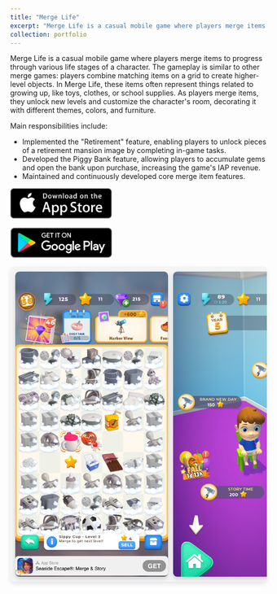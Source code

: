 ```yaml
---
title: "Merge Life"
excerpt: "Merge Life is a casual mobile game where players merge items to help a character grow up, unlocking new rooms, decorations, and upgrades as they progress through life stages <br/><img src='/images/MLife_Icon.jpg' height='300' width='300'>"
collection: portfolio
---
```


Merge Life is a casual mobile game where players merge items to progress through various life stages of a character. The gameplay is similar to other merge games: players combine matching items on a grid to create higher-level objects. In Merge Life, these items often represent things related to growing up, like toys, clothes, or school supplies. As players merge items, they unlock new levels and customize the character's room, decorating it with different themes, colors, and furniture.

Main responsibilities include:

- Implemented the "Retirement" feature, enabling players to unlock pieces of a retirement mansion image by completing in-game tasks.
- Developed the Piggy Bank feature, allowing players to accumulate gems and open the bank upon purchase, increasing the game's IAP revenue.
- Maintained and continuously developed core merge item features.

[<img src='/images/AppStore.png' width='200'>](https://apps.apple.com/us/app/merge-life/id1556497052)

[<img src='/images/GPC.png' width='200'>](https://play.google.com/store/apps/details?id=cc.lionstudios.mergelife&hl=en_US)

<style>
    /* Container for the horizontal scrolling bar */
    .scrolling-gallery {
        display: flex;
        overflow-x: scroll;
        scroll-behavior: smooth;
        padding: 10px;
        background-color: #f4f4f4; /* Optional background color */
        border-radius: 8px;
        box-shadow: 0px 4px 8px rgba(0, 0, 0, 0.1);
        gap: 10px;
    }

    /* Style scrollbar for Webkit browsers */
    .scrolling-gallery::-webkit-scrollbar {
        height: 8px;
    }

    /* Customize scrollbar thumb */
    .scrolling-gallery::-webkit-scrollbar-thumb {
        background-color: #e0e0e0; /* Lighter shade to blend in */
        border-radius: 4px;
        border: 1px solid #f0f0f0;;
    }

    /* Customize scrollbar track */
    .scrolling-gallery::-webkit-scrollbar-track {
        background-color: #f4f4f4;
    }

    /* Each image container */
    .image-container {
        flex: 0 0 auto;
        width: 300px; 
        height: 600px; /* Adjust width as needed */
        overflow: hidden;
        text-align: center;
        border-radius: 8px;
        box-shadow: 0px 4px 8px rgba(0, 0, 0, 0.15);
    }

    /* Image styling */
    .image-container img {
        width: 100%;
        height: 100%; /* Adjust height as needed */
        object-fit: cover;
        transition: transform 0.3s ease-in-out;
        border-radius: 8px 8px 0 0;
    }

    /* Scale image on hover */
    .image-container:hover img {
        transform: scale(1.1);
    }

    /* Caption styling */
    .caption {
        font-size: 14px;
        color: #333;
        background-color: #fff;
        font-weight: 500;
        padding: 4px 0;
    }
</style>

<div class="scrolling-gallery">
    <!-- Replace the src with actual image URLs -->
    <div class="image-container">
        <img src="/images/MLife_MergeBoard.PNG" alt="Image 1">
        <div class="caption">Merge Board</div>
    </div>
    <div class="image-container">
        <img src="/images/MLife_Setup.PNG" alt="Image 2">
        <div class="caption">Character</div>
    </div>
    <div class="image-container">
        <img src="/images/MLife_Piggy.PNG" alt="Image 5">
        <div class="caption">Piggy Bank</div>
    </div>
    <div class="image-container">
        <img src="/images/MLife_Retirement_1.PNG" alt="Image 3">
        <div class="caption">Retirement</div>
    </div>
    <div class="image-container">
        <img src="/images/MLife_Retirement_2.PNG" alt="Image 3">
        <div class="caption">Retirement</div>
    </div>
    <div class="image-container">
        <img src="/images/MLife_Retirement_3.PNG" alt="Image 3">
        <div class="caption">Retirement</div>
    </div>
    <div class="image-container">
        <img src="/images/MLife_Retirement_4.PNG" alt="Image 3">
        <div class="caption">Retirement</div>
    </div>
    <!-- Add more images as needed -->
</div>
